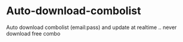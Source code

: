 # Auto-download-combolist
Auto download combolist (email:pass) and update at realtime .. never download free combo 
